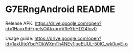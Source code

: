 # G7ERngAndroid README

Release APK: https://drive.google.com/open?id=1Hayx9dFrpelsOAkxorqVReYbHD24Iov0

Usage guide: https://drive.google.com/open?id=1axUltoYbdYOkWXmTh4NEy1ibeEUUL-50IC_wk0uyE-o
